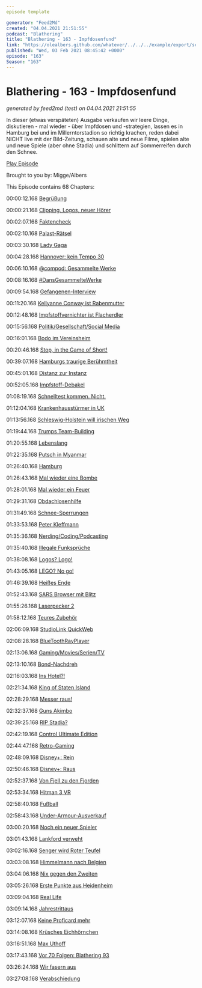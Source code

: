 ```yaml
---
episode template

generator: "Feed2Md"
created: "04.04.2021 21:51:55"
podcast: "Blathering"
title: "Blathering - 163 - Impfdosenfund"
link: "https://olealbers.github.com/whatever/../../../example/export/seasons/6/2021/2/Blathering - 163 - Impfdosenfund.md"
published: "Wed, 03 Feb 2021 08:45:42 +0000"
episode: "163"
Season: "163"
---
```


# Blathering - 163 - Impfdosenfund
_generated by feed2md (test) on 04.04.2021 21:51:55_

In dieser (etwas verspäteten) Ausgabe verkaufen wir leere Dinge, diskutieren - mal wieder - über Impfdosen und -strategien, lassen es in Hamburg bei und im Millerntorstadion so richtig krachen, reden dabei NICHT live mit der Bild-Zeitung, schauen alte und neue Filme, spielen alte und neue Spiele (aber ohne Stadia) und schlittern auf Sommerreifen durch den Schnee.

[Play Episode](https://www.blathering.de/podlove/file/1456/s/feed/c/mp3/blathering_163.mp3)

Brought to you by: Migge/Albers

This Episode contains 68 Chapters:


00:00:12.168 [Begrüßung]()

00:00:21.168 [Clipping, Logos, neuer Hörer](https://twitter.com/WestkirchenAndi/status/1355165405669679105)

00:02:07.168 [Faktencheck]()

00:02:10.168 [Palast-Rätsel](https://www.rnd.de/politik/nawalnys-palast-video-immobilie-laut-kreml-in-unternehmer-besitz-IZU2JRASPA3D4IMYYICNJI4QGU.html)

00:03:30.168 [Lady Gaga](https://twitter.com/zweitzehtee/status/1354874856404373509)

00:04:28.168 [Hannover: kein Tempo 30](https://twitter.com/herg4711/status/1354317579461009410?s=20)

00:06:10.168 [@compod: Gesammelte Werke](https://twitter.com/search?q=(from%3Acompod)%20(%40blathering_pod)%20until%3A2021-02-02%20since%3A2021-01-26&src=typed_query&f=live)

00:08:16.168 [#DansGesammelteWerke](https://twitter.com/search?q=(from%3Aevildanwallace)%20(%40blathering_pod)%20until%3A2021-02-02%20since%3A2021-01-26&src=typed_query&f=live)

00:09:54.168 [Gefangenen-Interview](https://www.vice.com/en/article/4ad5xp/we-spoke-to-a-guy-who-got-his-dick-locked-in-a-cage-by-a-hacker)

00:11:20.168 [Kellyanne Conway ist Rabenmutter](https://variety.com/2021/digital/news/kellyanne-conway-accused-topless-photo-daughter-claudia-twitter-1234892220/)

00:12:48.168 [Impfstoffvernichter ist Flacherdler](https://www.thedailybeast.com/wisconsin-vaccine-saboteur-steven-brandenburg-is-a-flat-earther-fbi-document-reveals)

00:15:56.168 [Politik/Gesellschaft/Social Media]()

00:16:01.168 [Bodo im Vereinsheim](https://twitter.com/Schmidtlepp/status/1354373340329349123)

00:20:46.168 [Stop, in the Game of Short!](https://logbuch-netzpolitik.de/lnp378-der-schwarze-block-faehrt-jetzt-tesla)

00:39:07.168 [Hamburgs traurige Berühmtheit](https://www.mopo.de/hamburg/polizeieinsatz-in-hamburg-weil-er-schwarz-ist--lehrer-wird-fuer-einbrecher-gehalten--37963394)

00:45:01.168 [Distanz zur Instanz](https://www.rnd.de/medien/wdr-talkshow-die-letzte-instanz-sender-reagiert-auf-rassismus-kritik-PQMCTAAY5FAZLHL4LVTU7PDC6E.html)

00:52:05.168 [Impfstoff-Debakel](https://www.rnd.de/gesundheit/astrazeneca-liefert-der-eu-nun-doch-mehr-impfstoff-PRWI2HGT3TCIDCISHMTJUPWATU.html)

01:08:19.168 [Schnelltest kommen. Nicht.](https://www.tagesschau.de/inland/corona-schnelltests-spahn-101.html)

01:12:04.168 [Krankenhausstürmer in UK](https://www.stern.de/gesundheit/corona-leugner-wollen-covid-patienten-von-intensivstation-mitnehmen-30207490.html)

01:13:56.168 [Schleswig-Holstein will irischen Weg](https://www.schleswig-holstein.de/DE/Landesregierung/I/_startseite/Artikel2021/I/210126_stufenplan.html)

01:19:44.168 [Trumps Team-Building](https://www.tagesschau.de/ausland/amerika/impeachment-verfahren-trump-anwaelte-101.html)

01:20:55.168 [Lebenslang](https://www.rnd.de/politik/lubcke-morder-stephan-ernst-zu-lebenslanger-haft-verurteilt-mitangeklagter-markus-h-von-beihilfe-zum-mord-freigesprochen-OIODVS5LO5DDFHBYZSMAQKX75A.html)

01:22:35.168 [Putsch in Myanmar](https://www.deutschlandfunk.de/der-tag-militaerputsch-in-myanmar.3415.de.html?dram:article_id=491815)

01:26:40.168 [Hamburg]()

01:26:43.168 [Mal wieder eine Bombe](https://www.ndr.de/nachrichten/hamburg/Fliegerbombe-auf-dem-Heiligengeistfeld-entschaerft,heiligengeistfeld128.html)

01:28:01.168 [Mal wieder ein Feuer](https://www.ndr.de/nachrichten/hamburg/Bootshalle-an-Alster-Ausflugslokal-abgebrannt,feuer5010.html)

01:29:31.168 [Obdachlosenhilfe](https://www.hinzundkunzt.de/hamburg-obdachlose-notunterkunft-einzelzimmer/)

01:31:49.168 [Schnee-Sperrungen](https://www.rnd.de/panorama/schlittenfahren-und-winterspaziergang-trotz-corona-schnee-erfreut-menschen-in-grossstadten-polizei-muss-tatig-werden-RUVDHXUOG3ITUM4DT4GT7C24GM.html)

01:33:53.168 [Peter Kleffmann](https://twitter.com/Guacam_Olee/status/1354861532606296067)

01:35:36.168 [Nerding/Coding/Podcasting]()

01:35:40.168 [Illegale Funksprüche](https://www.golem.de/news/flugzeuge-mann-funkt-piloten-an-und-gibt-gefaehrliche-anweisungen-2101-153790.html)

01:38:08.168 [Logos? Logo!](https://twitter.com/tmigge/status/1354139188808085506)

01:43:05.168 [LEGO? No go!](https://www.rnd.de/medien/lego-geht-mit-anwalt-gegen-youtuber-wegen-streit-ums-markenrecht-vor-564THXE6FJF77IAOJI7ZFJ3AHM.html)

01:46:39.168 [Heißes Ende](https://twitter.com/Guacam_Olee/status/1354025630250237952)

01:52:43.168 [SARS Browser mit Blitz](https://arstechnica.com/gadgets/2021/02/flash-no-longer-works-in-browsers-so-south-africa-made-its-own-browser/)

01:55:26.168 [Laserpecker 2](https://www.golem.de/news/laserpecker-2-mini-laserschneider-graviert-ipads-holz-leder-und-stoffe-2101-153769.html)

01:58:12.168 [Teures Zubehör](https://twitter.com/Guacam_Olee/status/1354469883749216261)

02:06:09.168 [StudioLink QuickWeb](https://sendegate.de/t/studiolink-quickweb/13054)

02:08:28.168 [BlueToothRayPlayer](https://twitter.com/Guacam_Olee/status/1356595605804572674)

02:13:06.168 [Gaming/Movies/Serien/TV]()

02:13:10.168 [Bond-Nachdreh](https://futurezone.at/digital-life/alte-smartphones-james-bond-szenen-muessen-nachgedreht-werden/401170237)

02:16:03.168 [Ins Hotel?!](https://twitter.com/Guacam_Olee/status/1356334554961899520)

02:21:34.168 [King of Staten Island](https://de.wikipedia.org/wiki/The_King_of_Staten_Island)

02:28:29.168 [Messer raus!](https://twitter.com/Guacam_Olee/status/1355663097441218561)

02:32:37.168 [Guns Akimbo](https://www.moviebreak.de/film/guns-akimbo)

02:39:25.168 [RIP Stadia?](https://twitter.com/Guacam_Olee/status/1356510672813764608)

02:42:19.168 [Control Ultimate Edition](https://twitter.com/Guacam_Olee/status/1354470336755068929)

02:44:47.168 [Retro-Gaming](https://twitter.com/Guacam_Olee/status/1355618991499325440)

02:48:09.168 [Disney+: Rein](https://twitter.com/tmigge/status/1354824246174732288)

02:50:46.168 [Disney+: Raus](https://www.golem.de/news/disney-disney-klassiker-wegen-stereotypen-aus-kinderprofil-entfernt-2101-153772.html)

02:52:37.168 [Von Fjell zu den Fjorden](https://www.ndr.de/fernsehen/sendungen/laender-menschen-abenteuer/Vom-Fjell-zu-den-Fjorden,sendung1120146.html)

02:53:34.168 [Hitman 3 VR](https://www.youtube.com/watch?v=_BliiYipeE4)

02:58:40.168 [Fußball]()

02:58:43.168 [Under-Armour-Ausverkauf](https://twitter.com/fcstpauli/status/1355110041762869248)

03:00:20.168 [Noch ein neuer Spieler](https://www.fcstpauli.com/news/der-fc-st-pauli-verpflichtet-innenverteidiger-tore-reginiussen/)

03:01:43.168 [Lankford verweht](https://twitter.com/fcstpauli/status/1354762471823831041)

03:02:16.168 [Senger wird Roter Teufel](https://twitter.com/fcstpauli/status/1356286811157491714)

03:03:08.168 [Himmelmann nach Belgien](https://twitter.com/fcstpauli/status/1356536309335089154)

03:04:06.168 [Nix gegen den Zweiten](https://www.fcstpauli.com/news/der-fc-st-pauli-unterliegt-dem-vfl-bochum-mit-2-3-2021/)

03:05:26.168 [Erste Punkte aus Heidenheim](https://www.fcstpauli.com/news/der-fc-st-pauli-gewinnt-auswaertsspiel-in-heidenheim-2021/)

03:09:04.168 [Real Life]()

03:09:14.168 [Jahrestrittaus](https://twitter.com/Guacam_Olee/status/1356175774886350849)

03:12:07.168 [Keine Proficard mehr](https://www.hvv.de/de/profiticket)

03:14:08.168 [Krüsches Eichhörnchen](https://twitter.com/Guacam_Olee/status/1349762579191767041)

03:16:51.168 [Max Uthoff](https://mediathekviewweb.de/#query=Max%20Uthoff%3A%20Moskauer%20Hunde)

03:17:43.168 [Vor 70 Folgen: Blathering 93](https://www.blathering.de/2019/09/blathering-093-no-future-war-gestern/)

03:26:24.168 [Wir fasern aus]()

03:27:08.168 [Verabschiedung]()



